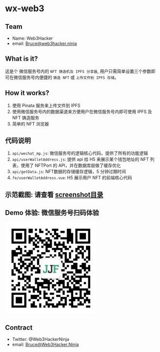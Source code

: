 # wx-web3

## Team

* Name: Web3Hacker
* email: Bruce@web3hacker.ninja

## What is it?

这是个 微信服务号内的 `NFT 铸造机及 IPFS 分享器`, 用户只需简单设置三个参数即可在微信服务号内便捷的 `铸造 NFT` 或 `上传文件到 IPFS 存储`。

## How it works?

1. 使用 Pinata 服务来上传文件到 IPFS
2. 使用微信服务号内的数据渠道来方便用户在微信服务号内即可使用 IPFS 及 NFT 铸造服务
3. 简单的 NFT 浏览器

## 代码说明

1. `api/wechat_mp.js`: 微信服务号的逻辑核心代码，提供了所有的功能逻辑
2. `api/userWalletAddress.js`: 提供 api 给 H5 来展示某个钱包地址的 NFT 列表，使用了 NFTPort 的 API，并在数据库层做了缓存优化
3. `api/getData.js`: NFT数据的存储缓存逻辑，5 分钟过期时间
4. `fe/userWalletAddress.vue`: H5 展示用户 NFT 的前端核心代码

## 示范截图: 请查看 [screenshot目录](./screenshot)

## Demo 体验: 微信服务号扫码体验

<img src="./screenshot/wx-service-qrcode.jpg" width="300" />

## Contract

* Twitter: @Web3HackerNinja
* email: Bruce@Web3Hacker.Ninja
